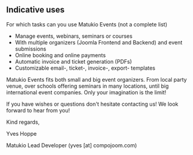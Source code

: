 ## Indicative uses

For which tasks can you use Matukio Events (not a complete list)

* Manage events, webinars, seminars or courses
* With multiple organizers (Joomla Frontend and Backend) and event submissions
* Online booking and online payments
* Automatic invoice and ticket generation (PDFs)
* Customizable email-, ticket-, invoice-, export- templates
 
Matukio Events fits both small and big event organizers. From local party venue, over schools offering seminars in many locations, until big international event companies. Only your imagination is the limit!

If you have wishes or questions don't hesitate contacting us! We look forward to hear from you!

Kind regards,

Yves Hoppe

Matukio Lead Developer
(yves [at] compojoom.com)
